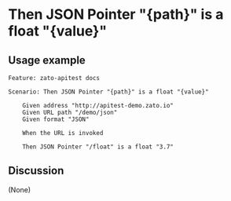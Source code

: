 
Then JSON Pointer "{path}" is a float "{value}"
=============================================================================================================

Usage example
-------------

```
Feature: zato-apitest docs

Scenario: Then JSON Pointer "{path}" is a float "{value}"

    Given address "http://apitest-demo.zato.io"
    Given URL path "/demo/json"
    Given format "JSON"

    When the URL is invoked

    Then JSON Pointer "/float" is a float "3.7"
```

Discussion
----------

(None)